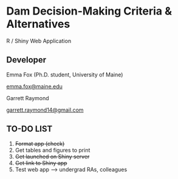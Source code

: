 Dam Decision-Making Criteria & Alternatives
==========================


R / Shiny Web Application


## Developer
Emma Fox (Ph.D. student, University of Maine)


emma.fox@maine.edu


Garrett Raymond


garrett.raymond14@gmail.com


## TO-DO LIST
1. ~~Format app (check)~~
2. Get tables and figures to print
3. ~~Get launched on Shiny server~~
4. ~~Get link to Shiny app~~
5. Test web app --> undergrad RAs, colleagues
